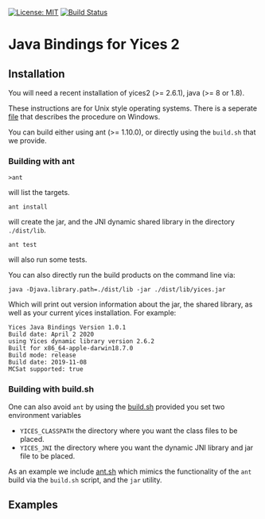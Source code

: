 [![License: MIT](https://img.shields.io/badge/License-MIT-yellow.svg)](https://opensource.org/licenses/MIT)
[![Build Status](https://travis-ci.com/SRI-CSL/yices2_java_bindings.svg?token=77vj4Wxx3rNcgSb3dqRC&branch=master)](https://travis-ci.com/SRI-CSL/yices2_java_bindings)

#  Java Bindings for Yices 2

## Installation

You will need a recent installation of yices2 (>= 2.6.1), java (>= 8 or 1.8).

These instructions are for Unix style operating systems. There is a seperate
[file](https://github.com/SRI-CSL/yices2_java_bindings/blob/master/WindowsInstructions.md)
that describes the procedure on Windows.

You can build either using ant (>= 1.10.0), or directly using the `build.sh` that
we provide.

### Building with ant

```
>ant
```
will list the targets.
```
ant install
```
will create the jar, and the JNI dynamic shared library in the
directory `./dist/lib`.
```
ant test
```
will also run some tests.

You can also directly run the build products on the command line via:
```
java -Djava.library.path=./dist/lib -jar ./dist/lib/yices.jar

```
Which will print out version information about the jar, the shared library, as
well as your current yices installation. For example:
```
Yices Java Bindings Version 1.0.1
Build date: April 2 2020
using Yices dynamic library version 2.6.2
Built for x86_64-apple-darwin18.7.0
Build mode: release
Build date: 2019-11-08
MCSat supported: true
```

### Building with build.sh

One can also avoid `ant` by using the [build.sh](https://github.com/SRI-CSL/yices2_java_bindings/blob/master/build.sh)
provided you set two environment variables

* `YICES_CLASSPATH`  the directory where you want the class files to be placed.
* `YICES_JNI` the directory where you want the dynamic JNI library and jar file to be placed.

As an example we include [ant.sh](https://github.com/SRI-CSL/yices2_java_bindings/blob/master/ant.sh)
which mimics the functionality of the `ant` build via the `build.sh` script, and the `jar` utility.

## Examples

